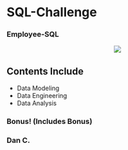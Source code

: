 # SQL-Challenge
### Employee-SQL

<p align="center">
  <img src="https://upload.wikimedia.org/wikipedia/commons/thumb/2/29/Postgresql_elephant.svg/540px-Postgresql_elephant.svg.png" />
</p>


## Contents Include
* Data Modeling
* Data Engineering
* Data Analysis

### Bonus!  (Includes Bonus)
### Dan C.

